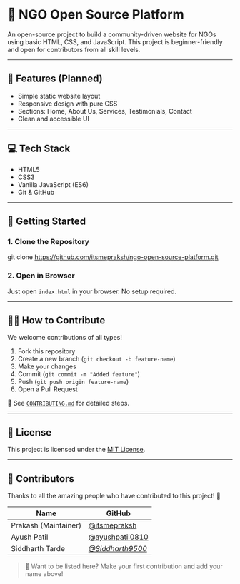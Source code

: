 # 🌱 NGO Open Source Platform

An open-source project to build a community-driven website for NGOs using basic HTML, CSS, and JavaScript. This project is beginner-friendly and open for contributors from all skill levels.

---

## 📌 Features (Planned)

- Simple static website layout
- Responsive design with pure CSS
- Sections: Home, About Us, Services, Testimonials, Contact
- Clean and accessible UI

---

## 💻 Tech Stack

- HTML5
- CSS3
- Vanilla JavaScript (ES6)
- Git & GitHub

---

## 🚀 Getting Started

### 1. Clone the Repository
 
git clone https://github.com/itsmepraksh/ngo-open-source-platform.git

### 2. Open in Browser

Just open `index.html` in your browser. No setup required.

---

## 🧑‍💻 How to Contribute

We welcome contributions of all types!

1. Fork this repository
2. Create a new branch (`git checkout -b feature-name`)
3. Make your changes
4. Commit (`git commit -m "Added feature"`)
5. Push (`git push origin feature-name`)
6. Open a Pull Request

📖 See [`CONTRIBUTING.md`](./CONTRIBUTING.md) for detailed steps.

--- 

## 📄 License

This project is licensed under the [MIT License](./LICENSE).
 

---
 
 
 

## 👥 Contributors

Thanks to all the amazing people who have contributed to this project! 🌟

| Name | GitHub |
|------|--------|
| Prakash (Maintainer) | [@itsmepraksh](https://github.com/itsmepraksh) |
| Ayush Patil | [@ayushpatil0810](https://github.com/ayushpatil0810) |
| Siddharth Tarde | _[@Siddharth9500](https://github.com/Siddharth9500/)_ |

> 🧩 Want to be listed here? Make your first contribution and add your name above!
 
